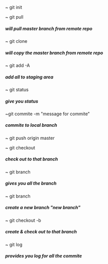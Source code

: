 ~ git init

~ git pull
##### will pull master branch from remote repo

~ git clone <url>
##### will copy the master branch from remote repo

~ git add -A
##### add all to staging area

~ git status
##### give you status

~git commite -m "message for commite"
##### commite to local branch

~ git push origin master

~ git checkout <branch name>
##### check out to that branch

~ git branch
##### gives you all the branch

~ git branch <new branch>
##### create a new branch "new branch"

~ git checkout -b <branch name>
##### create & check out to that branch

~ git log
##### provides you log for all the commite
 

